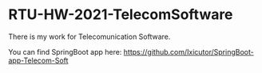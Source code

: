 # RTU-HW-2021-TelecomSoftware
There is my work for Telecomunication Software. 


You can find SpringBoot app here: https://github.com/Ixicutor/SpringBoot-app-Telecom-Soft

